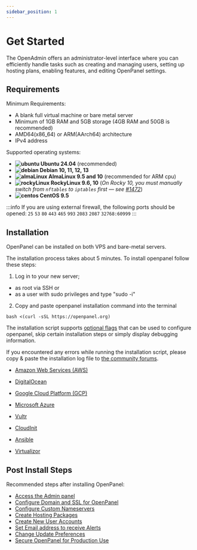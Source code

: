 ```yaml
---
sidebar_position: 1
---
```


# Get Started

The OpenAdmin offers an administrator-level interface where you can efficiently handle tasks such as creating and managing users, setting up hosting plans, enabling features, and editing OpenPanel settings.

## Requirements

Minimum Requirements:

- A blank full virtual machine or bare metal server
- Minimum of 1GB RAM and 5GB storage (4GB RAM and 50GB is recommended)
- AMD64(x86_64) or ARM(AArch64) architecture
- IPv4 address

Supported operating systems:
- **![ubuntu](/img/os/ubuntu.png) Ubuntu 24.04** (recommended)
- **![debian](/img/os/debian.png) Debian 10, 11, 12, 13**
- **![almaLinux](/img/os/almalinux.png) AlmaLinux 9.5 and 10** (recommended for ARM cpu)
- **![rockyLinux](/img/os/rockylinux.png) RockyLinux 9.6, 10** (*On Rocky 10, you must manually switch from `nftables` to `iptables` first — see [#1472](https://github.com/docker/for-linux/issues/1472)*)
- **![centos](/img/os/centos.png) CentOS 9.5**

:::info
If you are using external firewall, the following ports should be opened:  `25` `53` `80` `443` `465` `993` `2083` `2087` `32768:60999`
:::

## Installation

OpenPanel can be installed on both VPS and bare-metal servers. 

The installation process takes about 5 minutes. To install openpanel follow these steps: 

<Tabs>
  <TabItem value="openpanel-install-on-dedicated" label="Install script" default>

1. Log in to your new server;
- as root via SSH or
- as a user with sudo privileges and type "sudo -i"
2. Copy and paste openpanel installation command into the terminal
```shell
bash <(curl -sSL https://openpanel.org)
```

The installation script supports [optional flags](/install) that can be used to configure openpanel, skip certain installation steps or simply display debugging information.

If you encountered any errors while running the installation script, please copy & paste the installation log file to [the community forums](https://community.openpanel.org).

  </TabItem>
  <TabItem value="openpanel-install-on-cloud" label="Cloud">

- [Amazon Web Services (AWS)](/docs/articles/install-update/install-on-aws)
- [DigitalOcean](/docs/articles/install-update/install-on-digitalocean)
- [Google Cloud Platform (GCP)](/docs/articles/install-update/install-on-google-cloud)
- [Microsoft Azure](/docs/articles/install-update/install-on-microsoft-azure)
- [Vultr](/docs/articles/install-update/install-on-vultr)
    
  </TabItem>
  <TabItem value="openpanel-install-on-other" label="Other">

- [CloudInit](/docs/articles/install-update/install-using-cloudinit)
- [Ansible](/docs/articles/install-update/install-using-ansible)
- [Virtualizor](/docs/articles/install-update/install-on-virtualizor)

  </TabItem>  
</Tabs>


## Post Install Steps

Recommended steps after installing OpenPanel:
- [Access the Admin panel](/docs/articles/dev-experience/how-to-access-openadmin)
- [Configure Domain and SSL for OpenPanel](/docs/admin/settings/general/#set-domain-for-openpanel)
- [Configure Custom Nameservers](/docs/admin/settings/openpanel/#set-nameservers)
- [Create Hosting Packages](/docs/admin/plans/hosting_plans#create-a-plan)
- [Create New User Accounts](/docs/admin/accounts/users/#create-users)
- [Set Email address to receive Alerts](/docs/admin/notifications/#email-alerts)
- [Change Update Preferences](/docs/admin/settings/updates)
- [Secure OpenPanel for Production Use](/docs/articles/security/securing-openpanel/)
